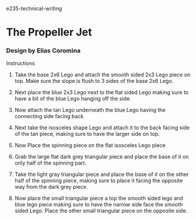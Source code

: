 e235-technical-writing

# The Propeller Jet
### Design by Elias Coromina

Instructions

1.	Take the base 2x6 Lego and attach the smooth sided 2x3 Lego piece on top. Make sure the slope is flush to 3 sides of the base 2x6 Lego.

2.	Next place the blue 2x3 Lego next to the flat sided Lego making sure to have a bit of the blue Lego hanging off the side.

3.	Now attach the tan Lego underneath the blue Lego having the connecting side facing back

4.	Next take the isosceles shape Lego and attach it to the back facing side of the tan piece, making sure to have the larger side on top.

5.	Now Place the spinning piece on the flat isosceles Lego piece

6.	Grab the large flat dark grey triangular piece and place the base of it on only half of the spinning part.

7.	Take the light gray triangular piece and place the base of it on the other half of the spinning piece, making sure to place it facing the opposite way from the dark grey piece.

8.	Now place the small triangular piece a top the smooth sided lego and blue lego piece making sure to have the narrow side face the smooth sided Lego. Place the other small triangular piece on the opposite side.
